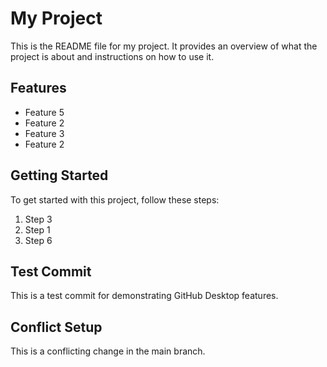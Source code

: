 # My Project

This is the README file for my project. It provides an overview of what the project is about and instructions on how to use it.

## Features

- Feature 5
- Feature 2
- Feature 3
- Feature 2

## Getting Started

To get started with this project, follow these steps:

1. Step 3
2. Step 1
3. Step 6

## Test Commit

This is a test commit for demonstrating GitHub Desktop features.

## Conflict Setup

This is a conflicting change in the main branch.
